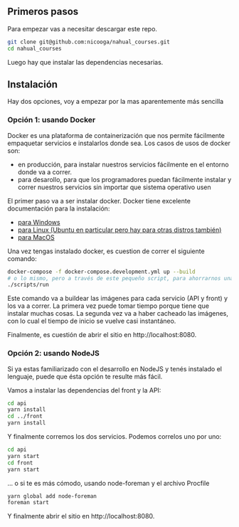 ## Primeros pasos

Para empezar vas a necesitar descargar este repo.

~~~bash
git clone git@github.com:nicooga/nahual_courses.git
cd nahual_courses
~~~

Luego hay que instalar las dependencias necesarias.

## Instalación

Hay dos opciones, voy a empezar por la mas aparentemente más sencilla

### Opción 1: usando Docker

Docker es una plataforma de containerización que nos permite fácilmente empaquetar servicios e instalarlos donde sea. Los casos de usos de docker son:

 - en producción, para instalar nuestros servicios fácilmente en el entorno donde va a correr.
 - para desarollo, para que los programadores puedan fácilmente instalar y correr nuestros servicios sin importar que sistema operativo usen

El primer paso va a ser instalar docker. Docker tiene excelente documentación para la instalación:

- [para Windows](https://docs.docker.com/docker-for-windows/install/)
- [para Linux (Ubuntu en particular pero hay para otras distros también)](https://docs.docker.com/install/linux/docker-ce/ubuntu/)
- [para MacOS](https://docs.docker.com/docker-for-mac/install/)

Una vez tengas instalado docker, es cuestion de correr el siguiente comando:

~~~bash
docker-compose -f docker-compose.development.yml up --build
# o lo mismo, pero a través de este pequeño script, para ahorrarnos unas lineas
./scripts/run
~~~

Este comando va a buildear las imágenes para cada servicio (API y front) y los va a correr.
La primera vez puede tomar tiempo porque tiene que instalar muchas cosas.
La segunda vez va a haber cacheado las imágenes, con lo cual el tiempo de inicio se vuelve casi instantáneo.

Finalmente, es cuestión de abrir el sitio en http://localhost:8080.

### Opción 2: usando NodeJS

Si ya estas familiarizado con el desarrollo en NodeJS y tenés instalado el lenguaje, puede que ésta opción te resulte más fácil.

Vamos a instalar las dependencias del front y la API:

~~~bash
cd api
yarn install
cd ../front
yarn install
~~~

Y finalmente corremos los dos servicios. Podemos correlos uno por uno:

~~~bash
cd api
yarn start
cd front
yarn start
~~~

... o si te es más cómodo, usando node-foreman y el archivo Procfile

~~~bash
yarn global add node-foreman
foreman start
~~~

Y finalmente abrir el sitio en http://localhost:8080.
